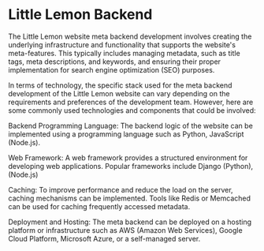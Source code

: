 # Little Lemon Backend
The Little Lemon website meta backend development involves creating the underlying infrastructure and functionality that supports the website's meta-features. This typically includes managing metadata, such as title tags, meta descriptions, and keywords, and ensuring their proper implementation for search engine optimization (SEO) purposes.

In terms of technology, the specific stack used for the meta backend development of the Little Lemon website can vary depending on the requirements and preferences of the development team. However, here are some commonly used technologies and components that could be involved:

Backend Programming Language: The backend logic of the website can be implemented using a programming language such as Python, JavaScript (Node.js).

Web Framework: A web framework provides a structured environment for developing web applications. Popular frameworks include Django (Python),  (Node.js)

Caching: To improve performance and reduce the load on the server, caching mechanisms can be implemented. Tools like Redis or Memcached can be used for caching frequently accessed metadata.

Deployment and Hosting: The meta backend can be deployed on a hosting platform or infrastructure such as AWS (Amazon Web Services), Google Cloud Platform, Microsoft Azure, or a self-managed server.
